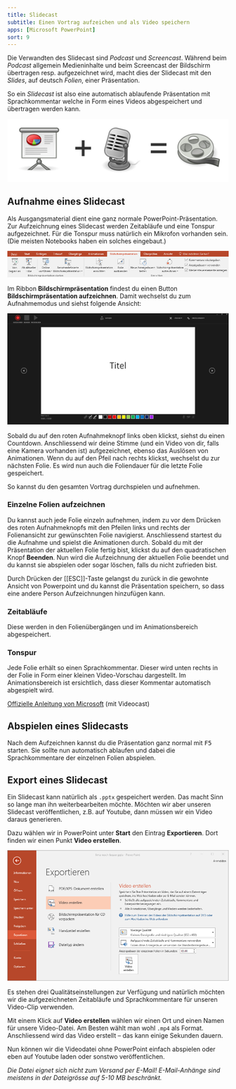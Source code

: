 ```yaml
---
title: Slidecast
subtitle: Einen Vortrag aufzeichen und als Video speichern
apps: [Microsoft PowerPoint]
sort: 9
---
```




Die Verwandten des Slidecast sind *Podcast* und *Screencast*. Während beim *Podcast* allgemein Medieninhalte und beim Screencast der Bildschirm übertragen resp. aufgezeichnet wird, macht dies der Slidecast mit den *Slides*, auf deutsch *Folien*, einer Präsentation.

So ein *Slidecast* ist also eine automatisch ablaufende Präsentation mit Sprachkommentar welche in Form eines Videos abgespeichert und übertragen werden kann.

![Slidecast: Präsentation und Ton als Film abgespielt](./images/slidecast.jpg)


## Aufnahme eines Slidecast
Als Ausgangsmaterial dient eine ganz normale PowerPoint-Präsentation. Zur Aufzeichnung eines Slidecast werden Zeitabläufe und eine Tonspur aufgezeichnet. Für die Tonspur muss natürlich ein Mikrofon vorhanden sein. (Die meisten Notebooks haben ein solches eingebaut.)

![Screenshot Ribbon «Bildschirmpräsentation»](./images/ribbon.png)

Im Ribbon __Bildschirmpräsentation__ findest du einen Button __Bildschirmpräsentation aufzeichnen__. Damit wechselst du zum Aufnahmemodus und siehst folgende Ansicht:

!["Ansicht zur Steuerung der Aufzeichnung"](./images/record.png)

Sobald du auf den roten Aufnahmeknopf links oben klickst, siehst du einen Countdown. Anschliessend wir deine Stimme (und ein Video von dir, falls eine Kamera vorhanden ist) aufgezeichnet, ebenso das Auslösen von Animationen. Wenn du auf den Pfeil nach rechts klickst, wechselst du zur nächsten Folie. Es wird nun auch die Foliendauer für die letzte Folie gespeichert.

So kannst du den gesamten Vortrag durchspielen und aufnehmen.

### Einzelne Folien aufzeichnen
Du kannst auch jede Folie einzeln aufnehmen, indem zu vor dem Drücken des roten Aufnahmeknopfs mit den Pfeilen links und rechts der Folienansicht zur gewünschten Folie navigierst. Anschliessend startest du die Aufnahme und spielst die Animationen durch. Sobald du mit der Präsentation der aktuellen Folie fertig bist, klickst du auf den quadratischen Knopf __Beenden__. Nun wird die Aufzeichnung der aktuellen Folie beendet und du kannst sie abspielen oder sogar löschen, falls du nicht zufrieden bist.

Durch Drücken der [[ESC]]-Taste gelangst du zurück in die gewohnte Ansicht von Powerpoint und du kannst die Präsentation speichern, so dass eine andere Person Aufzeichnungen hinzufügen kann.

### Zeitabläufe
Diese werden in den Folienübergängen und im Animationsbereich abgespeichert.

### Tonspur
Jede Folie erhält so einen Sprachkommentar. Dieser wird unten rechts in der Folie in Form einer kleinen Video-Vorschau dargestellt. Im Animationsbereich ist ersichtlich, dass dieser Kommentar automatisch abgespielt wird.

[Offizielle Anleitung von Microsoft](https://support.office.com/de-de/article/aufzeichnen-einer-bildschirmpr%C3%A4sentation-mit-kommentaren-und-folienanzeigedauern-0b9502c6-5f6c-40ae-b1e7-e47d8741161c#OfficeVersion=Windows) (mit Videocast)


## Abspielen eines Slidecasts
Nach dem Aufzeichnen kannst du die Präsentation ganz normal mit <kbd>F5</kbd> starten. Sie sollte nun automatisch ablaufen und dabei die Sprachkommentare der einzelnen Folien abspielen.



## Export eines Slidecast
Ein Slidecast kann natürlich als `.pptx` gespeichert werden. Das macht Sinn so lange man ihn weiterbearbeiten möchte. Möchten wir aber unseren Slidecast veröffentlichen, z.B. auf Youtube, dann müssen wir ein Video daraus generieren.

Dazu wählen wir in PowerPoint unter __Start__ den Eintrag __Exportieren__. Dort finden wir einen Punkt __Video erstellen__.

![«Exportieren»](./images/export.png)

Es stehen drei Qualitätseinstellungen zur Verfügung und natürlich möchten wir die aufgezeichneten Zeitabläufe und Sprachkommentare für unseren Video-Clip verwenden.

Mit einem Klick auf __Video erstellen__ wählen wir einen Ort und einen Namen für unsere Video-Datei. Am Besten wählt man wohl `.mp4` als Format. Anschliessend wird das Video erstellt – das kann einige Sekunden dauern.

Nun können wir die Videodatei ohne PowerPoint einfach abspielen oder eben auf Youtube laden oder sonstwo veröffentlichen.

*Die Datei eignet sich nicht zum Versand per E-Mail! E-Mail-Anhänge sind meistens in der Dateigrösse auf 5-10 MB beschränkt.*
